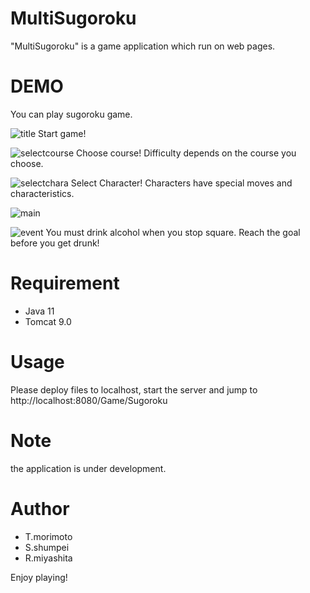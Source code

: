 # MultiSugoroku

"MultiSugoroku" is a game application which run on web pages.

# DEMO

You can play sugoroku game.

![title](https://user-images.githubusercontent.com/65071730/92205657-1fedd300-eec1-11ea-9ac6-50b8be669729.PNG)
Start game!

![selectcourse](https://user-images.githubusercontent.com/65071730/92205691-2c722b80-eec1-11ea-8aeb-94147e2b9f1e.PNG)
Choose course!
Difficulty depends on the course you choose.

![selectchara](https://user-images.githubusercontent.com/65071730/92205697-2e3bef00-eec1-11ea-9abd-fb325f110982.PNG)
Select Character!
Characters have special moves and characteristics.

![main](https://user-images.githubusercontent.com/65071730/92205700-309e4900-eec1-11ea-96c9-aabbacd7b8c2.PNG)

![event](https://user-images.githubusercontent.com/65071730/92205703-32680c80-eec1-11ea-8d5c-2fc5146619cd.PNG)
You must drink alcohol when you stop square.
Reach the goal before you get drunk!

# Requirement

* Java 11
* Tomcat 9.0

# Usage

Please deploy files to localhost, start the server and jump to http://localhost:8080/Game/Sugoroku

# Note

the application is under development.

# Author

* T.morimoto
* S.shumpei
* R.miyashita

Enjoy playing!
